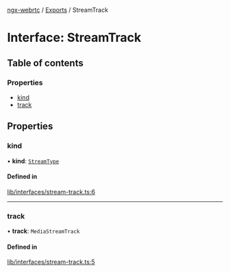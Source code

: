 [ngx-webrtc](https://github.com/lotterfriends/ngx-webrtc/tree/main/libs/ngx-webrtc/docs/README.md) / [Exports](https://github.com/lotterfriends/ngx-webrtc/tree/main/libs/ngx-webrtc/docs/modules.md) / StreamTrack

# Interface: StreamTrack

## Table of contents

### Properties

- [kind](https://github.com/lotterfriends/ngx-webrtc/tree/main/libs/ngx-webrtc/docs/interfaces/StreamTrack.md#kind)
- [track](https://github.com/lotterfriends/ngx-webrtc/tree/main/libs/ngx-webrtc/docs/interfaces/StreamTrack.md#track)

## Properties

### kind

• **kind**: [`StreamType`](https://github.com/lotterfriends/ngx-webrtc/tree/main/libs/ngx-webrtc/docs/enums/StreamType.md)

#### Defined in

[lib/interfaces/stream-track.ts:6](https://github.com/lotterfriends/video-chat/blob/c5292c4/libs/ngx-webrtc/src/lib/interfaces/stream-track.ts#L6)

___

### track

• **track**: `MediaStreamTrack`

#### Defined in

[lib/interfaces/stream-track.ts:5](https://github.com/lotterfriends/video-chat/blob/c5292c4/libs/ngx-webrtc/src/lib/interfaces/stream-track.ts#L5)
